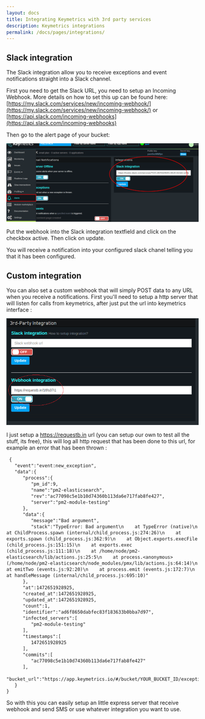 ```yaml
---
layout: docs
title: Integrating Keymetrics with 3rd party services
description: Keymetrics integrations
permalink: /docs/pages/integrations/
---
```


## Slack integration

The Slack integration allow you to receive exceptions and event notifications straight into a Slack channel.

First you need to get the Slack URL, you need to setup an Incoming Webhook. More details on how to set this up can be found here: [https://my.slack.com/services/new/incoming-webhook/](https://my.slack.com/services/new/incoming-webhook/) or [https://api.slack.com/incoming-webhooks](https://api.slack.com/incoming-webhooks)

Then go to the alert page of your bucket:

<img src="/images/slack.png" alt="slack integration"/>

Put the webhook into the Slack integration textfield and click on the checkbox active. Then click on update.

You will receive a notification into your configured slack chanel telling you that it has been configured.

## Custom integration

You can also set a custom webhook that will simply POST data to any URL when you receive a notifications.
First you'll need to setup a http server that will listen for calls from keymetrics, after just put the url into keymetrics interface : 

<img src="/images/webhooks.png" alt="webhook integration"/>

I just setup a https://requestb.in url (you can setup our own to test all the stuff, its free), this will log all http request that has been done to this url, for example an error that has been thrown :

```
 {
   "event":"event:new_exception",
   "data":{
      "process":{
         "pm_id":9,
         "name":"pm2-elasticsearch",
         "rev":"ac77098c5e1b10d74360b113da6e717fab8fe427",
         "server":"pm2-module-testing"
      },
      "data":{
         "message":"Bad argument",
         "stack":"TypeError: Bad argument\n    at TypeError (native)\n    at ChildProcess.spawn (internal/child_process.js:274:26)\n    at exports.spawn (child_process.js:362:9)\n    at Object.exports.execFile (child_process.js:151:15)\n    at exports.exec (child_process.js:111:18)\n    at /home/node/pm2-elasticsearch/lib/actions.js:25:5\n    at process.<anonymous> (/home/node/pm2-elasticsearch/node_modules/pmx/lib/actions.js:64:14)\n    at emitTwo (events.js:92:20)\n    at process.emit (events.js:172:7)\n    at handleMessage (internal/child_process.js:695:10)"
      },
      "at":1472651928925,
      "created_at":1472651928925,
      "updated_at":1472651928925,
      "count":1,
      "identifier":"ad6f8650dabfec83f183633b0bba7d97",
      "infected_servers":[
         "pm2-module-testing"
      ],
      "timestamps":[
         1472651928925
      ],
      "commits":[
         "ac77098c5e1b10d74360b113da6e717fab8fe427"
      ],
      "bucket_url":"https://app.keymetrics.io/#/bucket/YOUR_BUCKET_ID/exceptions"
   }
}
```
 
 So with this you can easily setup an little express server that receive webhook and send SMS or use whatever integration you want to use.
